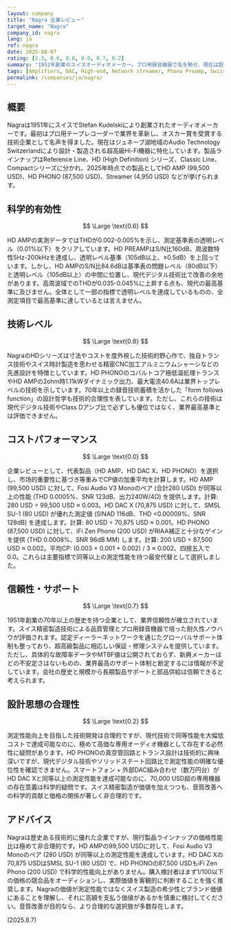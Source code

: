 ```yaml
---
layout: company
title: "Nagra 企業レビュー"
target_name: "Nagra"
company_id: nagra
lang: ja
ref: nagra
date: 2025-08-07
rating: [2.3, 0.6, 0.8, 0.0, 0.7, 0.2]
summary: "1951年創業のスイスオーディオメーカー。プロ用録音機器で名を馳せ、現在は超高級Hi-Fi機器を開発。高水準の技術レベルだが、価格性能比が極めて悪い。"
tags: [Amplifiers, DAC, High-end, Network streamer, Phono Preamp, Swiss]
permalink: /companies/ja/nagra/
---
```

## 概要

Nagraは1951年にスイスでStefan Kudelskiにより創業されたオーディオメーカーです。最初はプロ用テープレコーダーで業界を革新し、オスカー賞を受賞する技術企業として名声を得ました。現在はジュネーブ湖地域のAudio Technology Switzerlandにより設計・製造される超高級Hi-Fi機器に特化しています。製品ラインナップはReference Line、HD (High Definition) シリーズ、Classic Line、Compactシリーズに分かれ、2025年時点での製品としてHD AMP (99,500 USD)、HD PHONO (87,500 USD)、Streamer (4,950 USD) などが挙げられます。

## 科学的有効性

$$ \Large \text{0.6} $$

HD AMPの実測データではTHDが0.002-0.005%を示し、測定基準表の透明レベル（0.01%以下）をクリアしています。HD PREAMPはS/N比160dB、周波数特性5Hz-200kHzを達成し、透明レベル基準（105dB以上、±0.5dB）を上回っています。しかし、HD AMPのS/N比84.6dBは基準表の問題レベル（80dB以下）と透明レベル（105dB以上）の中間に位置し、現代デジタル技術比で改善の余地があります。高周波域でのTHDが0.035-0.045%に上昇する点も、現代の最高基準に及びません。全体として一部の指標で透明レベルを達成しているものの、全測定項目で最高基準に達しているとは言えません。

## 技術レベル

$$ \Large \text{0.8} $$

NagraのHDシリーズは寸法やコストを度外視した技術的野心作で、独自トランス技術やスイス時計製造を思わせる精密CNC加工アルミニウムシャーシなどの先進設計を特徴としています。HD PHONOのコバルトコア極低温処理トランスやHD AMPの2ohm時1.11kWダイナミック出力、最大電流40.6Aは業界トップレベルの技術を示しています。70年以上の録音技術蓄積を活かした「form follows function」の設計哲学も技術的合理性を表しています。ただし、これらの技術は現代デジタル技術やClass Dアンプ比で必ずしも優位ではなく、業界最高基準とは評価できません。

## コストパフォーマンス

$$ \Large \text{0.0} $$

企業レビューとして、代表製品（HD AMP、HD DAC X、HD PHONO）を選択し、市场的重要性に基づき等重みでCP値の加重平均を計算します。HD AMP (99,500 USD) に対して、Fosi Audio V3 Monoのペア (合計280 USD) が同等以上の性能 (THD 0.0005%、SNR 123dB、出力240W/4Ω) を提供します。計算: 280 USD ÷ 99,500 USD ≈ 0.003。HD DAC X (70,875 USD) に対して、SMSL SU-1 (80 USD) が優れた測定値 (SINAD 116dB、THD <0.00009%、SNR 128dB) を達成します。計算: 80 USD ÷ 70,875 USD ≈ 0.001。HD PHONO (87,500 USD) に対して、iFi Zen Phono (200 USD) がRIAA補正と十分なゲインを提供 (THD 0.0008%、SNR 96dB MM) します。計算: 200 USD ÷ 87,500 USD ≈ 0.002。平均CP: (0.003 + 0.001 + 0.002) / 3 ≈ 0.002、四捨五入で0.0。これらは主要指標で同等以上の測定性能を持つ最安代替として選択しました。

## 信頼性・サポート

$$ \Large \text{0.7} $$

1951年創業の70年以上の歴史を持つ企業として、業界信頼性が確立されています。スイス精密製造技術による品質管理とプロ用録音機器で培った耐久性ノウハウが評価されます。認定ディーラーネットワークを通じたグローバルサポート体制も整っており、超高級製品に相応しい保証・修理システムを提供しています。ただし、具体的な故障率データやMTBF値は公開されておらず、新興メーカーほどの不安定さはないものの、業界最高のサポート体制と断定するには情報が不足しています。会社の歴史と規模から長期製品サポートと部品供給は信頼できると考えられます。

## 設計思想の合理性

$$ \Large \text{0.2} $$

測定性能向上を目指した技術開発は合理的ですが、現代技術で同等性能を大幅低コストで達成可能なのに、極めて高価な専用オーディオ機器として存在する必然性に疑問があります。HD PHONOの真空管回路とトランス設計は技術的に興味深いですが、現代デジタル技術やソリッドステート回路比で測定性能の明確な優位性を確認できません。スマートフォン + 外部DAC組み合わせ（数万円台）がHD DAC Xと同等以上の測定性能を達成可能なのに、70,000 USD超の専用機器の存在意義は科学的疑問です。スイス精密製造が価値を加えつつも、音質改善への科学的貢献と価格の関係が著しく非合理的です。

## アドバイス

Nagraは歴史ある技術的に優れた企業ですが、現行製品ラインナップの価格性能比は極めて非合理的です。HD AMPの99,500 USDに対して、Fosi Audio V3 Monoのペア (280 USD) が同等以上の測定性能を達成しています。HD DAC Xの70,875 USDはSMSL SU-1 (80 USD) で、HD PHONOの87,500 USDもiFi Zen Phono (200 USD) で科学的性能向上がありません。購入検討者はまず1/100以下の価格の競合品をオーディションし、実際価値を客観的に判断することを強く推奨します。Nagraの価値が測定性能ではなくスイス製造の希少性とブランド価値にあることを理解し、それに高額を支払う価値があるかを慎重に検討してください。音質改善が目的なら、より合理的な選択肢が多数存在します。

(2025.8.7)
